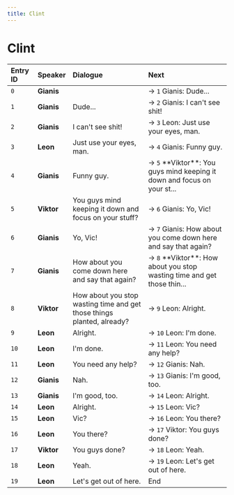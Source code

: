 ```yaml
---
title: Clint
---
```


# Clint


| Entry ID | Speaker | Dialogue | Next |
| :------- | :------ | :------- | :------------ |
| `0` | **Gianis** |  | → `1` Gianis: Dude\.\.\. |
| `1` | **Gianis** | Dude\.\.\. | → `2` Gianis: I can't see shit\! |
| `2` | **Gianis** | I can't see shit\! | → `3` Leon: Just use your eyes, man\. |
| `3` | **Leon** | Just use your eyes, man\. | → `4` Gianis: Funny guy\. |
| `4` | **Gianis** | Funny guy\. | → `5` \*\*Viktor\*\*: You guys mind keeping it down and focus on your st\.\.\. |
| `5` | **Viktor** | You guys mind keeping it down and focus on your stuff? | → `6` Gianis: Yo, Vic\! |
| `6` | **Gianis** | Yo, Vic\! | → `7` Gianis: How about you come down here and say that again? |
| `7` | **Gianis** | How about you come down here and say that again? | → `8` \*\*Viktor\*\*: How about you stop wasting time and get those thin\.\.\. |
| `8` | **Viktor** | How about you stop wasting time and get those things planted, already? | → `9` Leon: Alright\. |
| `9` | **Leon** | Alright\. | → `10` Leon: I'm done\. |
| `10` | **Leon** | I'm done\. | → `11` Leon: You need any help? |
| `11` | **Leon** | You need any help? | → `12` Gianis: Nah\. |
| `12` | **Gianis** | Nah\. | → `13` Gianis: I'm good, too\. |
| `13` | **Gianis** | I'm good, too\. | → `14` Leon: Alright\. |
| `14` | **Leon** | Alright\. | → `15` Leon: Vic? |
| `15` | **Leon** | Vic? | → `16` Leon: You there? |
| `16` | **Leon** | You there? | → `17` Viktor: You guys done? |
| `17` | **Viktor** | You guys done? | → `18` Leon: Yeah\. |
| `18` | **Leon** | Yeah\. | → `19` Leon: Let's get out of here\. |
| `19` | **Leon** | Let's get out of here\. | End |
